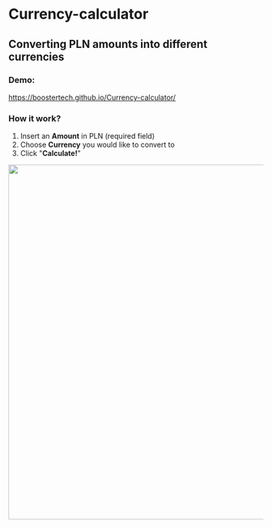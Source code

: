 # Currency-calculator

## Converting PLN amounts into different currencies
### Demo:
 https://boostertech.github.io/Currency-calculator/
### How it work?
1. Insert an **Amount** in PLN (required field)
2. Choose **Currency** you would like to convert to
3. Click "**Calculate!**"
<p align ="center">
  <img src="https://www.linkpicture.com/q/Animation.gif" width="700"
<p>

